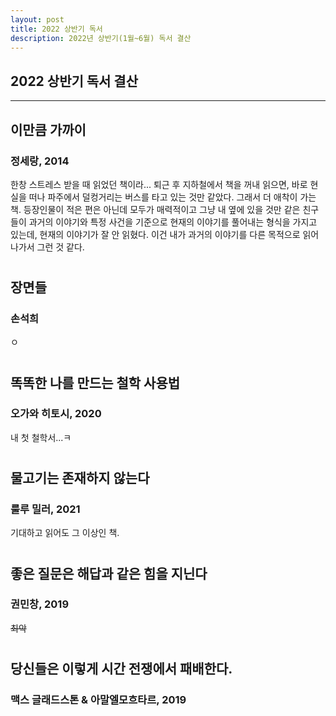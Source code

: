 ```yaml
---
layout: post
title: 2022 상반기 독서
description: 2022년 상반기(1월~6월) 독서 결산
---
```


## 2022 상반기 독서 결산
***  


## **이만큼 가까이**
### 정세랑, 2014
한창 스트레스 받을 때 읽었던 책이라... 퇴근 후 지하철에서 책을 꺼내 읽으면, 바로 현실을 떠나 파주에서 덜컹거리는 버스를 타고 있는 것만 같았다. 그래서 더 애착이 가는 책. 등장인물이 적은 편은 아닌데 모두가 매력적이고 그냥 내 옆에 있을 것만 같은 친구들이
과거의 이야기와 특정 사건을 기준으로 현재의 이야기를 풀어내는 형식을 가지고 있는데, 현재의 이야기가 잘 안 읽혔다. 이건 내가 과거의 이야기를 다른 목적으로 읽어나가서 그런 것 같다.
#

## **장면들**
### 손석희
ㅇ

#
## **똑똑한 나를 만드는 철학 사용법**
### 오가와 히토시, 2020
내 첫 철학서...ㅋ 

#
## **물고기는 존재하지 않는다**
### 룰루 밀러, 2021
기대하고 읽어도 그 이상인 책.
#
## **좋은 질문은 해답과 같은 힘을 지닌다**
### 권민창, 2019
~~최악~~

#
## **당신들은 이렇게 시간 전쟁에서 패배한다.**
### 맥스 글래드스톤 & 아말엘모흐타르, 2019

